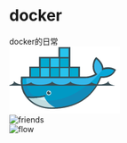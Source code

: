 # docker
docker的日常  
![01](/images/docker01.png)  
![friends](/images/docker_friends.png)  
![flow](/images/engine-components-flow.png.png)  
